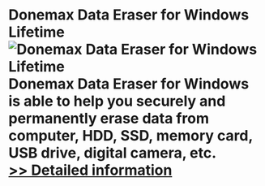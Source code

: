 # Donemax Data Eraser for Windows Lifetime<br />![Donemax Data Eraser for Windows Lifetime](https://mycommerce.akamaized.net/api/pimages/P301000382/BIG/301000382.PNG)<br />Donemax Data Eraser for Windows is able to help you securely and permanently erase data from computer, HDD, SSD, memory card, USB drive, digital camera, etc.<br />[>> Detailed information](https://secure.shareit.com/shareit/product.html?productid=301000382&affiliateid=200057808)